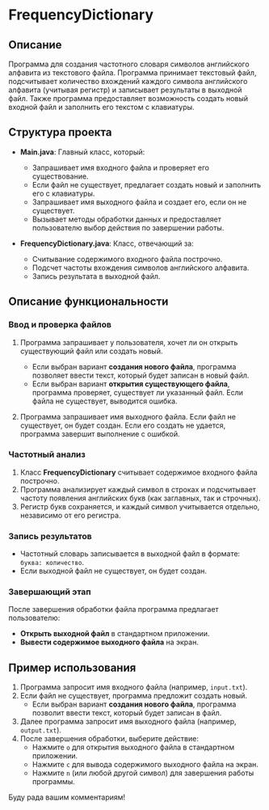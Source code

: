 # FrequencyDictionary

## Описание

Программа для создания частотного словаря символов английского алфавита из текстового файла. Программа принимает текстовый файл, подсчитывает количество вхождений каждого символа английского алфавита (учитывая регистр) и записывает результаты в выходной файл. Также программа предоставляет возможность создать новый входной файл и заполнить его текстом с клавиатуры.

## Структура проекта

- **Main.java**: Главный класс, который:
  - Запрашивает имя входного файла и проверяет его существование.
  - Если файл не существует, предлагает создать новый и заполнить его с клавиатуры.
  - Запрашивает имя выходного файла и создает его, если он не существует.
  - Вызывает методы обработки данных и предоставляет пользователю выбор действия по завершении работы.
  
- **FrequencyDictionary.java**: Класс, отвечающий за:
  - Считывание содержимого входного файла построчно.
  - Подсчет частоты вхождения символов английского алфавита.
  - Запись результата в выходной файл.

## Описание функциональности

### Ввод и проверка файлов

1. Программа запрашивает у пользователя, хочет ли он открыть существующий файл или создать новый.
   - Если выбран вариант **создания нового файла**, программа позволяет ввести текст, который будет записан в новый файл.
   - Если выбран вариант **открытия существующего файла**, программа проверяет, существует ли указанный файл. Если файла не существует, выводится ошибка.
   
2. Программа запрашивает имя выходного файла. Если файл не существует, он будет создан. Если его создать не удается, программа завершит выполнение с ошибкой.

### Частотный анализ

1. Класс **FrequencyDictionary** считывает содержимое входного файла построчно.
2. Программа анализирует каждый символ в строках и подсчитывает частоту появления английских букв (как заглавных, так и строчных).
3. Регистр букв сохраняется, и каждый символ учитывается отдельно, независимо от его регистра.

### Запись результатов

- Частотный словарь записывается в выходной файл в формате: `буква: количество`.
- Если выходной файл не существует, он будет создан.

### Завершающий этап

После завершения обработки файла программа предлагает пользователю:
- **Открыть выходной файл** в стандартном приложении.
- **Вывести содержимое выходного файла** на экран.

## Пример использования

1. Программа запросит имя входного файла (например, `input.txt`).
2. Если файл не существует, программа предложит создать новый.
   - Если выбран вариант **создания нового файла**, программа позволит ввести текст, который будет записан в файл.
3. Далее программа запросит имя выходного файла (например, `output.txt`).
4. После завершения обработки, выберите действие:
   - Нажмите `o` для открытия выходного файла в стандартном приложении.
   - Нажмите `c` для вывода содержимого выходного файла на экран.
   - Нажмите `n` (или любой другой символ) для завершения работы программы.

Буду рада вашим комментариям!
